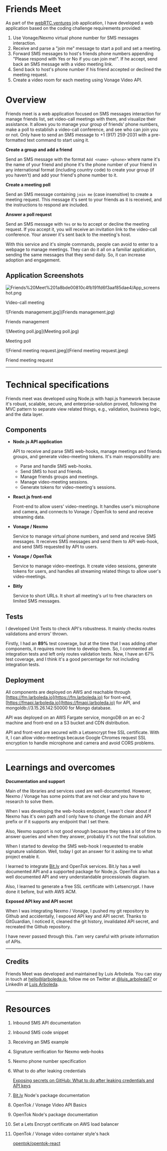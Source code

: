 # Friends Meet

As part of the [webRTC.ventures](http://webrtc.ventures) job application, I have developed a web application based on the coding challenge requirements provided:

1. Use Vonage/Nexmo virtual phone number for SMS messages interaction.
2. Receive and parse a "join me" message to start a poll and set a meeting.
3. Forward SMS messages to host's friends phone numbers appending "Please respond with Yes or No if you can join me!". If he accept, send back an SMS message with a video meeting link.
4. Send back to host's phone number if his friend accepted or declined the meeting request.
5. Create a video room for each meeting using Vonage Video API.

# Overview

Friends meet is a web application focused on SMS messages interaction for manage friends list, set video-call meetings with them, and visualize their assistance. It allows you to manage your group of friends' phone numbers, make a poll to establish a video-call conference, and see who can join you or not. Only have to send an SMS message to +1 (917) 259-2031 with a pre-formatted text command to start using it.

**Create a group and add a friend**

Send an SMS message with the format `Add <name> <phone>` where name it's the name of your friend and phone it's the phone number of your friend in any international format (including country code) to create your group (if you haven't) and add your friend's phone number to it.

**Create a meeting poll**

Send an SMS message containing `join me` (case insensitive) to create a meeting request. This message it's sent to your friends as it is received, and the instructions to respond are included.

**Answer a poll request**

Send an SMS message with `Yes` or `No` to accept or decline the meeting request. If you accept it, you will receive an invitation link to the video-call conference. Your answer it's sent back to the meeting's host.

With this service and it's simple commands, people can avoid to enter to a webpage to manage meetings. They can do it all on a familiar application, sending the same messages that they send daily. So, it can increase adoption and engagement.

## Application Screenshots

![Friends%20Meet%201a8bde00810c4fb191fd6f3aaf85dae4/App_screenshot.png](Friends%20Meet%201a8bde00810c4fb191fd6f3aaf85dae4/App_screenshot.png)

Video-call meeting

![Friends management.jpg](Friends management.jpg)

Friends management

![Meeting poll.jpg](Meeting poll.jpg)

Meeting poll

![Friend meeting request.jpeg](Friend meeting request.jpeg)

Friend meeting request

---

# Technical specifications

Friends meet was developed using Node.js with hapi.js framework because it's robust, scalable, secure, and enterprise-solution proved, following the MVC pattern to separate view related things, e.g., validation, business logic, and the data layer.

## Components

- **Node.js API application**

    API to receive and parse SMS web-hooks, manage meetings and friends groups, and generate video-meeting tokens. It's main responsibility are:

    - Parse and handle SMS web-hooks.
    - Send SMS to host and friends.
    - Manage friends groups and meetings.
    - Manage video-meeting sessions.
    - Generate tokens for video-meeting's sessions.
- **React.js front-end**

    Front-end to allow users' video-meetings. It handles user's microphone and camera, and connects to Vonage / OpenTok to send and receive streaming data.

- **Vonage / Nexmo**

    Service to manage virtual phone numbers, and send and receive SMS messages. It receives SMS messages and send them to API web-hook, and send SMS requested by API to users.

- **Vonage / OpenTok**

    Service to manage video-meetings. It create video sessions, generate tokens for users, and handles all streaming related things to allow user's video-meetings.

- **Bitly**

    Service to short URLs. It short all meeting's url to free characters on limited SMS messages.

## Tests

I developed Unit Tests to check API's robustness. It mainly checks routes validations and errors' thrown.

Firstly, I had an **89%** test coverage, but at the time that I was adding other components, it requires more time to develop them. So, I commented all integration tests and left only routes validation tests. Now, I have an 67% test coverage, and I think it's a good percentage for not including integration tests.

## Deployment

All components are deployed on AWS and reachable through [https://fm.larboleda.io](https://fm.larboleda.io) for front-end, [https://fmapi.larboleda.io](https://fmapi.larboleda.io) for API, and mongoldb://3.15.26.142:50000 for Mongo database.

API was deployed on an AWS Fargate service, mongoDB on an ec-2 machine and front-end on a S3 bucket and CDN distribution.

API and front-end are secured with a Letsencrypt free SSL certificate. With it, I can allow video-meetings because Google Chromes request SSL encryption to handle microphone and camera and avoid CORS problems. 

---

# Learnings and overcomes

**Documentation and support**

Main of the libraries and services used are well-documented. However, Nexmo / Vonage has some points that are not clear and you have to research to solve them.

When I was developing the web-hooks endpoint, I wasn't clear about if Nexmo has it's own path and I only have to change the domain and API prefix or if it supports any endpoint that I set there.

Also, Nexmo support is not good enough because they takes a lot of time to answer queries and when they answer, probably it's not the final solution.

When I started to develop the SMS web-hook I requested to enable signature validation. Well, today I got an answer for it asking me to what project enable it.

I learned to integrate [Bit.ly](http://bit.ly) and OpenTok services. Bit.ly has a well documented API and a supported package for Node.js. OpenTok also has a well documented API and very understandable processionals diagram.

Also, I learned to generate a free SSL certificate with Letsencrypt. I have done it before, but with AWS ACM.

**Exposed API key and API secret**

When I was integrating Nexmo / Vonage, I pushed my git repository to Github and accidentally, I exposed API key and API secret. Thanks to GitGuardian, I noticed it, cleaned the git history, invalidated API secret, and recreated the Github repository.

I have never passed through this. I'am very careful with private information of APIs.

---

## **Credits**

Friends Meet was developed and maintained by Luis Arboleda. You can stay in touch at [hello@larboleda.io](mailto://hello@larboleda.io), follow me on Twitter at [@luis_arboleda17](https://twitter.com/luis_arboleda17) or LinkedIn at [Luis Arboleda](https://www.linkedin.com/in/luis-arboleda/).

---

# Resources

1. Inbound SMS API documentation

    [](https://developer.nexmo.com/api/sms#inbound-sms)

2. Inbound SMS code snippet

    [](https://developer.nexmo.com/messages/code-snippets/inbound-message)

3. Receiving an SMS example

    [](https://developer.nexmo.com/messaging/sms/code-snippets/receiving-an-sms)

4. Signature verification for Nexmo web-hooks

    [](https://developer.nexmo.com/messages/concepts/signed-webhooks)

5. Nexmo phone number specification

    [](https://developer.nexmo.com/messaging/sms/guides/country-specific-features#country-specific-features)

6. What to do after leaking credentials

    [Exposing secrets on GitHub: What to do after leaking credentials and API keys](https://blog.gitguardian.com/leaking-secrets-on-github-what-to-do/)

7. [Bit.ly](http://bit.ly) Node's package documentation

    [](https://www.npmjs.com/package/bitly)

8. OpenTok / Vonage Video API Basics

    [](https://tokbox.com/developer/guides/basics/)

9. OpenTok Node's package documentation

    [](https://github.com/opentok/opentok-react#otsession-component)

10. Set a Lets Encrypt certificate on AWS load balancer

    [](https://blog.alejandrocelaya.com/2016/08/16/setup-a-lets-encrypt-certificate-in-a-aws-elastic-load-balancer/)

11. OpenTok / Vonage video container style's hack

    [opentok/opentok-react](https://github.com/opentok/opentok-react/blob/master/src/OTPublisher.js#L115)
